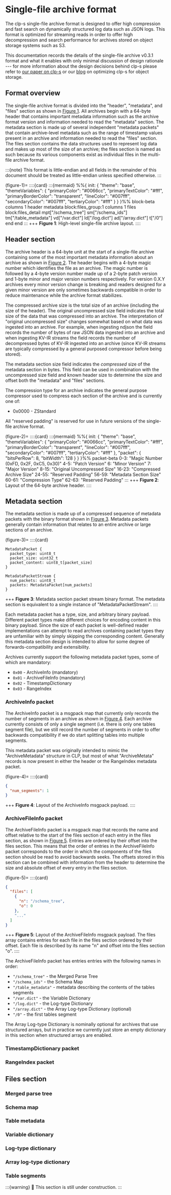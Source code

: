 # Single-file archive format

The clp-s single-file archive format is designed to offer high compression and fast search on
dynamically structured log data such as JSON logs. This format is optimized for streaming reads in
order to offer high decompression and search performance for archives stored on object storage
systems such as S3.

This documentation records the details of the single-file archive v0.3.1 format and what it enables
with only minimal discussion of design rationale --- for more information about the design decisions
behind clp-s please refer to [our paper on clp-s][μSlope] or our [blog][s3-blog] on optimizing
clp-s for object storage.

## Format overview

The single-file archive format is divided into the "header", "metadata", and "files" section as
shown in [Figure 1](#figure-1). All archives begin with a 64-byte header that contains important
metadata information such as the archive format version and information needed to read the
"metadata" section. The metadata section is made up of several independent "metadata packets" that
contain archive-level metadata such as the range of timestamp values present in an archive and
information needed to read the "files" section. The files section contains the data structures used
to represent log data and makes up most of the size of an archive; the files section is named as
such because its various components exist as individual files in the multi-file archive format.

:::{note}
This format is little-endian and all fields in the remainder of this document should be treated as
little-endian unless specified otherwise.
:::

(figure-1)=
::::{card}
:::{mermaid}
%%{
  init: {
    "theme": "base",
    "themeVariables": {
      "primaryColor": "#0066cc",
      "primaryTextColor": "#fff",
      "primaryBorderColor": "transparent",
      "lineColor": "#007fff",
      "secondaryColor": "#007fff",
      "tertiaryColor": "#fff"
    }
  }
}%%
block-beta
  columns 1
  header
  metadata
  block:files_group:1
    columns 1
    files
    block:files_detail
        mpt["/schema_tree"] sm["/schema_ids"] tm["/table_metadata"] vd["/var.dict"] ld["/log.dict"] ad["/array.dict"] t["/0"]
    end
  end
:::
+++
**Figure 1**: High-level single-file archive layout.
::::

## Header section

The archive header is a 64-byte unit at the start of a single-file archive containing some of the
most important metadata information about an archive as shown in [Figure 2](#figure-2). The header
begins with a 4-byte magic number which identifies the file as an archive. The magic number is
followed by a 4-byte version number made up of a 2-byte patch version and 1-byte minor and major 
version numbers respectively. For version 0.X.Y archives every minor version change is breaking and
readers designed for a given minor version are only sometimes backwards compatible in order to
reduce maintenance while the archive format stabilizes.

The compressed archive size is the total size of an archive (including the size of the header). The
original uncompressed size field indicates the total size of the data that was compressed into an
archive. The interpretation of "original uncompressed size" changes somewhat based on what data was
ingested into an archive. For example, when ingesting ndjson the field records the number of bytes
of raw JSON data ingested into an archive and when ingesting KV-IR streams the field records the
number of decompressed bytes of KV-IR ingested into an archive (since KV-IR streams are typically
compressed by a general purposed compressor before being stored).

The metadata section size field indicates the _compressed_ size of the metadata section in bytes.
This field can be used in combination with the uncompressed size field and known header size to
determine the size and offset both the "metadata" and "files" sections.

The compression type for an archive indicates the general purpose compressor used to compress each
section of the archive and is currently one of:
* 0x0000 - ZStandard

All "reserved padding" is reserved for use in future versions of the single-file archive format.

(figure-2)=
::::{card}
:::{mermaid}
%%{
  init: {
    "theme": "base",
    "themeVariables": {
      "primaryColor": "#0066cc",
      "primaryTextColor": "#fff",
      "primaryBorderColor": "transparent",
      "lineColor": "#007fff",
      "secondaryColor": "#007fff",
      "tertiaryColor": "#fff"
    },
    "packet": {
        "bitsPerRow": 8,
        "bitWidth": 128
    }
  }
}%%
packet-beta
  0-3: "Magic Number (0xFD, 0x2F, 0xC5, 0x30)"
  4-5: "Patch Version"
  6: "Minor Version"
  7: "Major Version"
  8-15: "Original Uncompressed Size"
  16-23: "Compressed Archive Size"
  24-55: "Reserved Padding"
  56-59: "Metadata Section Size"
  60-61: "Compression Type"
  62-63: "Reserved Padding"
:::
+++
**Figure 2**: Layout of the 64-byte archive header.
::::

## Metadata section

The metadata section is made up of a compressed sequence of metadata packets with the binary format
shown in [Figure 3](#figure-3). Metadata packets generally contain information that relates to an
entire archive or large sections of an archive.

(figure-3)=
::::{card}
```
MetadataPacket {
  packet_type: uint8_t
  packet_size: uint32_t
  packet_content: uint8_t[packet_size]
}

MetadataPacketStream {
  num_packets: uint8_t
  packets: MetadataPacket[num_packets]
}
```
+++
**Figure 3**: Metadata section packet stream binary format. The metadata section is equivalent to a
single instance of "MetadataPacketStream".
::::

Each metadata packet has a type, size, and arbitrary binary payload. Different packet types make
different choices for encoding content in this binary payload. Since the size of each packet is
well-defined reader implementations can attempt to read archives containing packet types they are
unfamiliar with by simply skipping the corresponding content. Generally this metadata section design
is intended to allow for some degree of forwards-compatibility and extensibility.

Archives currently support the following metadata packet types, some of which are mandatory:
* `0x00` - ArchiveInfo (mandatory)
* `0x01` - ArchiveFileInfo (mandatory)
* `0x02` - TimestampDictionary
* `0x03` - RangeIndex

### ArchiveInfo packet

The ArchiveInfo packet is a msgpack map that currently only records the number of segments in an
archive as shown in [Figure 4](#figure-4). Each archive currently consists of only a single segment
(i.e. there is only one tables segment file), but we still record the number of segments in order
to offer backwards compatibility if we do start splitting tables into multiple segments.

This metadata packet was originally intended to mimic the "ArchiveMetadata" structure in CLP, but
most of what "ArchiveMetata" records is now present in either the header or the RangeIndex metadata
packet.

(figure-4)=
::::{card}
```json
{
  "num_segments": 1
}
```
+++
**Figure 4**: Layout of the ArchiveInfo msgpack payload.
::::

### ArchiveFileInfo packet

The ArchiveFileInfo packet is a msgpack map that records the name and offset relative to the start
of the files section of each entry in the files section, as shown in [Figure 5](#figure-5). Entries
are ordered by their offset into the files section. This means that the order of entries in the
ArchiveFileInfo packet corresponds to the order in which the components of the files section should
be read to avoid backwards seeks. The offsets stored in this section can be combined with
information from the header to determine the size and absolute offset of every entry in the files
section.

(figure-5)=
::::{card}
```json
{
  "files": [
    {
      "n": "/schema_tree",
      "o": 0
    },
    "..."
  ]
}
```
+++
**Figure 5**: Layout of the ArchiveFileInfo msgpack payload. The files array contains entries for
each file in the files section ordered by their offset. Each file is described by its name "n" and
offset into the files section "o".
::::

The ArchiveFileInfo packet has entries entries with the following names in order:
* `"/schema_tree"` - the Merged Parse Tree
* `"/schema_ids"` - the Schema Map
* `"/table_metadata"` - metadata describing the contents of the tables segments
* `"/var.dict"` - the Variable Dictionary
* `"/log.dict"` - the Log-type Dictionary
* `"/array.dict"` - the Array Log-type Dictionary (optional)
* `"/0"` - the first tables segment

The Array Log-type Dictionary is nominally optional for archives that use structured arrays, but in
practice we currently just store an empty dictionary in this section when structured arrays are
enabled.

### TimestampDictionary packet

### RangeIndex packet

## Files section

### Merged parse tree

### Schema map

### Table metadata

### Variable dictionary

### Log-type dictionary

### Array log-type dictionary

### Table segments

:::{warning}
🚧 This section is still under construction.
:::

[s3-blog]: https://blog.yscope.com/optimizing-clp-for-s3-object-storage-b4c502e930ee
[μSlope]: https://www.usenix.org/conference/osdi24/presentation/wang-rui

